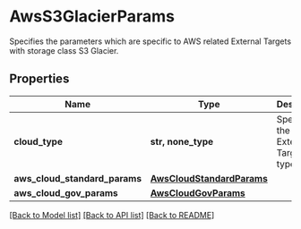 # AwsS3GlacierParams

Specifies the parameters which are specific to AWS related External Targets with storage class S3 Glacier.

## Properties
Name | Type | Description | Notes
------------ | ------------- | ------------- | -------------
**cloud_type** | **str, none_type** | Specifies the AWS External Target type. | 
**aws_cloud_standard_params** | [**AwsCloudStandardParams**](AwsCloudStandardParams.md) |  | [optional] 
**aws_cloud_gov_params** | [**AwsCloudGovParams**](AwsCloudGovParams.md) |  | [optional] 

[[Back to Model list]](../README.md#documentation-for-models) [[Back to API list]](../README.md#documentation-for-api-endpoints) [[Back to README]](../README.md)


